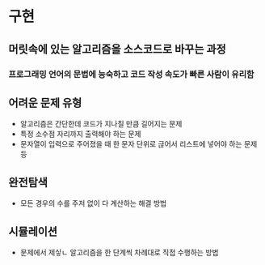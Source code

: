 # 구현
## 머릿속에 있는 알고리즘을 소스코드로 바꾸는 과정

### 프로그래밍 언어의 문법에 능숙하고 코드 작성 속도가 빠른 사람이 유리함

## 어려운 문제 유형
- 알고리즘은 간단한데 코드가 지나칠 만큼 길어지는 문제
- 특정 소수점 자리까지 출력해야 하는 문제
- 문자열이 입력으로 주어졌을 때 한 문자 단위로 귾어서 리스트에 넣어야 하는 문제 등


## 완전탐색
- 모든 경우의 수를 주저 없이 다 계산하는 해결 방법

## 시뮬레이션
- 문제에서 제싷ㄴ 알고리즘을 한 단계씩 차례대로 직접 수행하는 방법
